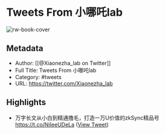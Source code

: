 # Tweets From 小哪吒lab

![rw-book-cover](https://pbs.twimg.com/profile_images/1588213185127096320/dZeBNbxt.jpg)

## Metadata
- Author: [[@Xiaonezha_lab on Twitter]]
- Full Title: Tweets From 小哪吒lab
- Category: #tweets
- URL: https://twitter.com/Xiaonezha_lab

## Highlights
- 万字长文从小白到精通撸毛，打造一万U价值的zkSync精品号
  https://t.co/NiIeeUDeLa ([View Tweet](https://twitter.com/Xiaonezha_lab/status/1658757038841921536))
